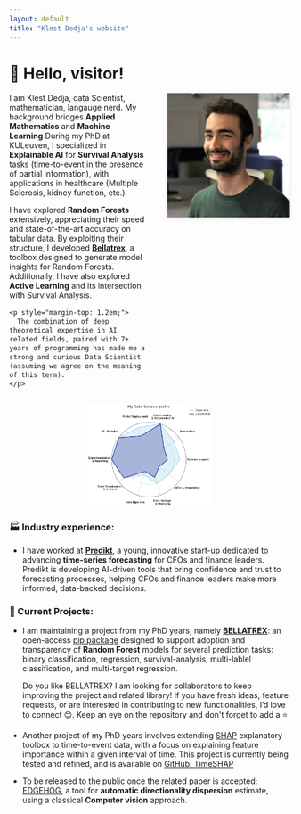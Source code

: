 ```yaml
---
layout: default
title: "Klest Dedja's website"
---
```


# 👋 Hello, visitor!

<div style="display: flex; align-items: flex-start; gap: 2.5rem;">
  <div style="flex: 1;">
    I am Klest Dedja, data Scientist, mathematician, langauge nerd. My background bridges <strong>Applied Mathematics</strong> and <strong>Machine Learning</strong> During my PhD at KULeuven, I specialized in <strong>Explainable AI</strong> for <strong>Survival Analysis</strong> tasks (time-to-event in the presence of partial information), with applications in healthcare (Multiple Sclerosis, kidney function, etc.).

  I have explored <strong>Random Forests</strong> extensively, appreciating  their speed and state-of-the-art accuracy on tabular data. By exploiting their structure, I developed <a href="https://github.com/klestdedja/bellatrex"><strong>Bellatrex</strong></a>, a toolbox designed to generate model insights for Random Forests. Additionally, I have also explored <strong>Active Learning</strong> and its intersection with Survival Analysis.<br>

    <p style="margin-top: 1.2em;">
      The combination of deep theoretical expertise in AI related fields, paired with 7+ years of programming has made me a strong and curious Data Scientist (assuming we agree on the meaning of this term).
    </p>
  </div>
  <div style="display: flex; flex-direction: column; align-items: center;">
  <img src="/images/profile-2024.jpg" alt="Klest Dedja" style="width:220px; box-shadow: 0 2px 8px rgba(0,0,0,0.08);" />
    <!-- <span style="font-size: 0.95em; color: #888; margin-top: 0.5em; text-align: center;">I hate this picture by the way, I have to get a better one soon</span> -->
  </div>
</div>

<!--
I am Klest Dedja, data Scientist, mathematician, langauge nerd. My background bridges **Applied Mathematics** and **Machine Learning**. During my PhD at KULeuven, I specialized in **Explainable AI** for **Survival Analysis** tasks (time-to-event in the presence of partial information), with applications in healthcare (Multiple Sclerosis, kidney function, etc.).

I have explored **Random Forests** extensively, leveraging their speed and state-of-the-art accuracy on tabular data. By exploiting their structure, I developed [**Bellatrex**](https://github.com/klestdedja/bellatrex), a toolbox designed to generate model insights for Random Forests. Additionally, I have also explored **Active Learning** and its intersection with Survival Analysis.

You can find my PhD dissertation [here](https://lirias.kuleuven.be/retrieve/dff3deaa-efd3-45e2-833c-e6db47d88434).

The combination of deep theoretical expertise in AI related fields, paired with 7+ years of programming has made me a strong and curious Data Scientist (assuming we agree on the meaning of this term).
-->

<p align="center">
  <img src="/images/skills-chart-profile.png" alt="Skills Map"  style="width:45%; height:auto;" />
</p>

### 🏭 Industry experience:

- I have worked at **[Predikt](https://predikt.ai/)**, a young, innovative start-up dedicated to advancing **time-series forecasting** for CFOs and finance leaders. Predikt is developing AI-driven tools that bring confidence and trust to forecasting processes, helping CFOs and finance leaders make more informed, data-backed decisions.

### 🔭 Current Projects:

- I am maintaining a project from my PhD years, namely **[BELLATREX](https://github.com/klestdedja/bellatrex)**: an open-access [pip package](https://pypi.org/project/bellatrex/) designed to support adoption and transparency of **Random Forest** models for several prediction tasks: binary classification, regression, survival-analysis, multi-lablel classification, and multi-target regression.

  Do you like BELLATREX? I am looking for collaborators to keep improving the project and related library! If you have fresh ideas, feature requests, or are interested in contributing to new functionalities, I’d love to connect 😊.
   Keep an eye on the repository and don't forget to add a ⭐️

- Another project of my PhD years involves extending [SHAP](https://shap.readthedocs.io/en/latest/) explanatory toolbox to time-to-event data, with a focus on explaining feature importance within a given interval of time. This project is currently being tested and refined, and is available on [GitHub: TimeSHAP](https://github.com/klestdedja/timeSHAP)

- To be released to the public once the related paper is accepted: [EDGEHOG](https://github.com/klestdedja/directionality), a tool for **automatic directionality dispersion** estimate, using a classical **Computer vision** approach.


<!--
## 🔬 Research
- [Google Scholar](https://scholar.google.com/citations?user=SWJ2Y2cAAAAJ)
- [PhD Dissertation](https://lirias.kuleuven.be/retrieve/dff3deaa-efd3-45e2-833c-e6db47d88434)

## ⚙️ Projects
- [**Bellatrex**](https://github.com/klestdedja/bellatrex) → [pip package](https://pypi.org/project/bellatrex/)
- [SHAP extension](https://github.com/klestdedja/timeSHAP) for survival data
- [**EDGEHOG**](https://github.com/klestdedja/directionality)

## 📫 Contact
- [LinkedIn](https://www.linkedin.com/in/klest-dedja/)
-->
